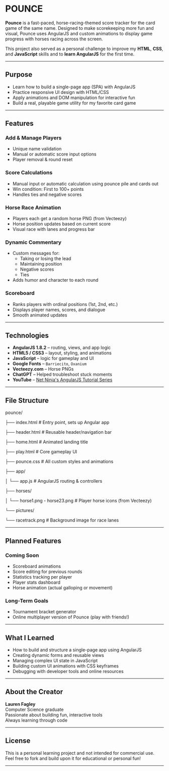 # POUNCE

**Pounce** is a fast-paced, horse-racing-themed score tracker for the card game of the same name. Designed to make scorekeeping more fun and visual, Pounce uses AngularJS and custom animations to display game progress with horses racing across the screen. 

This project also served as a personal challenge to improve my **HTML**, **CSS**, and **JavaScript** skills and to **learn AngularJS** for the first time.

---

## Purpose

- Learn how to build a single-page app (SPA) with AngularJS
- Practice responsive UI design with HTML/CSS
- Apply animations and DOM manipulation for interactive fun
- Build a real, playable game utility for my favorite card game

---

## Features

### Add & Manage Players
- Unique name validation
- Manual or automatic score input options
- Player removal & round reset

### Score Calculations
- Manual input or automatic calculation using pounce pile and cards out
- Win condition: First to 100+ points
- Handles ties and negative scores

### Horse Race Animation
- Players each get a random horse PNG (from Vecteezy)
- Horse position updates based on current score
- Visual race with lanes and progress bar

### Dynamic Commentary
- Custom messages for:
  - Taking or losing the lead
  - Maintaining position
  - Negative scores
  - Ties
- Adds humor and character to each round

### Scoreboard
- Ranks players with ordinal positions (1st, 2nd, etc.)
- Displays player names, scores, and dialogue
- Smooth animated updates

---

## Technologies

- **AngularJS 1.8.2** – routing, views, and app logic
- **HTML5 / CSS3** – layout, styling, and animations
- **JavaScript** – logic for gameplay and UI
- **Google Fonts** – `Barriecito`, `Oxanium`
- **Vecteezy.com** – Horse PNGs
- **ChatGPT** – Helped troubleshoot stuck moments
- **YouTube** – [Net Ninja's AngularJS Tutorial Series](https://www.youtube.com/watch?v=FlUCU13dJyo&list=PL4cUxeGkcC9gsJS5QgFT2IvWIX78dV3_v)

---

## File Structure

pounce/

├── index.html # Entry point, sets up Angular app

├── header.html # Reusable header/navigation bar

├── home.html # Animated landing title

├── play.html # Core gameplay UI

├── pounce.css # All custom styles and animations

├── app/

│ └── app.js # AngularJS routing & controllers

├── horses/

│ └── horse1.png - horse23.png # Player horse icons (from Vecteezy)

└── pictures/

└── racetrack.png # Background image for race lanes


---

## Planned Features

### Coming Soon
-  Scoreboard animations
-  Score editing for previous rounds
-  Statistics tracking per player
-  Player stats dashboard
-  Horse animation (actual galloping or movement)

### Long-Term Goals
-  Tournament bracket generator
-  Online multiplayer version of Pounce (play with friends!)

---

## What I Learned

- How to build and structure a single-page app using AngularJS
- Creating dynamic forms and reusable views
- Managing complex UI state in JavaScript
- Building custom UI animations with CSS keyframes
- Debugging with developer tools and online resources

---

## About the Creator

**Lauren Fagley**  
 Computer Science graduate  
 Passionate about building fun, interactive tools  
 Always learning through code  

---

## License

This is a personal learning project and not intended for commercial use. Feel free to fork and build upon it for educational or personal fun!

---
